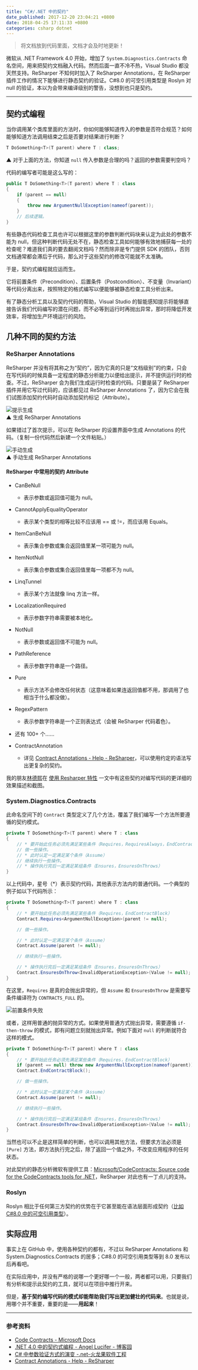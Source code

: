 ```yaml
---
title: "C#/.NET 中的契约"
date_published: 2017-12-20 23:04:21 +0800
date: 2018-04-25 17:11:33 +0800
categories: csharp dotnet
---
```


> 将文档放到代码里面，文档才会及时地更新！

微软从 .NET Framework 4.0 开始，增加了 `System.Diagnostics.Contracts` 命名空间，用来把契约文档融入代码。然而后面一直不冷不热，Visual Studio 都没天然支持。ReSharper 不知何时加入了 ReSharper Annotations，在 ReSharper 插件工作的情况下能够进行静态契约的验证。C#8.0 的可空引用类型是 Roslyn 对 null 的验证，本以为会带来编译级别的警告，没想到也只是契约。

---

<p id="toc"></p>

## 契约式编程

当你调用某个类库里面的方法时，你如何能够知道传入的参数是否符合规范？如何能够知道方法调用结束之后是否要对结果进行判断？

```csharp
T DoSomething<T>(T parent) where T : class;
```

▲ 对于上面的方法，你知道 `null` 传入参数是合理的吗？返回的参数需要判空吗？

代码的编写者可能是这么写的：

```csharp
public T DoSomething<T>(T parent) where T : class
{
    if (parent == null)
    {
        throw new ArgumentNullException(nameof(parent));
    }
    // 后续逻辑。
}
```

有些静态代码检查工具也许可以根据这里的参数判断代码块来认定为此处的参数不能为 null，但这种判断代码无处不在，静态检查工具如何能够有效地捕获每一处的检查呢？难道我们真的要去翻阅文档吗？然而除非是专门提供 SDK 的团队，否则文档通常都会滞后于代码，那么对于这些契约的修改可能就不太准确。

于是，契约式编程就应运而生。

它将前置条件（Precondition）、后置条件（Postcondition）、不变量（Invariant）等代码分离出来，按照特定的格式编写以便能够被静态检查工具分析出来。

有了静态分析工具以及契约代码的帮助，Visual Studio 的智能感知提示将能够直接告诉我们代码编写的潜在问题，而不必等到运行时再抛出异常，那时将降低开发效率，将增加生产环境运行的风险。

## 几种不同的契约方法

### ReSharper Annotations

ReSharper 并没有将其称之为“契约”，因为它真的只是“文档级别”的约束，只会在写代码的时候具备一定程度的静态分析能力以便给出提示，并不提供运行时的检查。不过，ReSharper 会为我们生成运行时检查的代码。只要是装了 ReSharper 插件并用它写过代码的，应该都见过 ReSharper Annotations 了，因为它会在我们试图添加契约代码时自动添加契约标记（Attribute）。

![提示生成](/static/posts/2017-12-20-22-19-10.png)  
▲ 生成 ReSharper Annotations

如果错过了首次提示，可以在 ReSharper 的设置界面中生成 Annotations 的代码。（复制一份代码然后新建一个文件粘贴。）

![手动生成](/static/posts/2017-12-20-22-14-55.png)  
▲ 手动生成 ReSharper Annotations

#### ReSharper 中常用的契约 Attribute

- CanBeNull
    * 表示参数或返回值可能为 null。
- CannotApplyEqualityOperator
    * 表示某个类型的相等比较不应该用 == 或 !=，而应该用 Equals。
- ItemCanBeNull
    * 表示集合参数或集合返回值里某一项可能为 null。
- ItemNotNull
    * 表示集合参数或集合返回值里每一项都不为 null。
- LinqTunnel
    * 表示某个方法就像 linq 方法一样。
- LocalizationRequired
    * 表示参数字符串需要被本地化。
- NotNull
    * 表示参数或返回值不可能为 null。
- PathReference
    * 表示参数字符串是一个路径。
- Pure
    * 表示方法不会修改任何状态（这意味着如果连返回值都不用，那调用了也相当于什么都没做）。
- RegexPattern
    * 表示参数字符串是一个正则表达式（会被 ReSharper 代码着色）。
- 还有 100+ 个……

- ContractAnnotation
    * 详见 [Contract Annotations - Help - ReSharper](https://www.jetbrains.com/help/resharper/Contract_Annotations.html)，可以使用约定的语法写出更复杂的契约。

我的朋友[林德熙](https://lindexi.github.io/lindexi/)在 [使用 Resharper 特性](https://lindexi.github.io/lindexi/post/%E4%BD%BF%E7%94%A8-Resharper-%E7%89%B9%E6%80%A7.html) 一文中有这些契约对编写代码的更详细的效果描述和截图。

### System.Diagnostics.Contracts

此命名空间下的 `Contract` 类型定义了几个方法，覆盖了我们编写一个方法所要遵循的契约模式。

```csharp
private T DoSomething<T>(T parent) where T : class
{
    // * 要开始此任务必须先满足某些条件（Requires，RequiresAlways，EndContractBlock）
    // 做一些操作。
    // * 此时认定一定满足某个条件（Assume）
    // 继续执行一些操作。
    // * 操作执行完后一定满足某组条件（Ensures，EnsuresOnThrows）
}
```

以上代码中，星号（*）表示契约代码，其他表示方法内的普通代码。一个典型的例子如以下代码所示：

```csharp
private T DoSomething<T>(T parent) where T : class
{
    // * 要开始此任务必须先满足某些条件（Requires，EndContractBlock）
    Contract.Requires<ArgumentNullException>(parent != null);

    // 做一些操作。

    // * 此时认定一定满足某个条件（Assume）
    Contract.Assume(parent != null);

    // 继续执行一些操作。

    // * 操作执行完后一定满足某组条件（Ensures，EnsuresOnThrows）
    Contract.EnsuresOnThrow<InvalidOperationException>(Value != null);
}
```

在这里，`Requires` 是真的会抛出异常的，但 `Assume` 和 `EnsuresOnThrow` 是需要写条件编译符为 `CONTRACTS_FULL` 的。

![前置条件失败](/static/posts/2018-01-04-14-26-42.png)

或者，这样用普通的抛异常的方式。如果使用普通方式抛出异常，需要遵循 `if-then-throw` 的模式，即有问题立刻就抛出异常。例如下面对 `null` 的判断就符合这样的模式。

```csharp
private T DoSomething<T>(T parent) where T : class
{
    // * 要开始此任务必须先满足某些条件（Requires，EndContractBlock）
    if (parent == null) throw new ArgumentNullException(nameof(parent));
    Contract.EndContractBlock();

    // 做一些操作。

    // * 此时认定一定满足某个条件（Assume）
    Contract.Assume(parent != null);

    // 继续执行一些操作。

    // * 操作执行完后一定满足某组条件（Ensures，EnsuresOnThrows）
    Contract.EnsuresOnThrow<InvalidOperationException>(Value != null);
}
```

当然也可以不止是这样简单的判断，也可以调用其他方法，但要求方法必须是 `[Pure]` 方法，即方法执行完之后，除了返回一个值之外，不改变应用程序的任何状态。

对此契约的静态分析微软有提供工具：[Microsoft/CodeContracts: Source code for the CodeContracts tools for .NET](https://github.com/Microsoft/CodeContracts)，ReSharper 对此也有一丁点儿的支持。

### Roslyn

Roslyn 相比于任何第三方契约的优势在于它甚至能在语法层面形成契约（[比如 C#8.0 中的可空引用类型](/post/nullable-reference-in-csharp.html)）。

## 实际应用

事实上在 GitHub 中，使用各种契约的都有，不过以 ReSharper Annotations 和 System.Diagnostics.Contracts 的居多；C#8.0 的可空引用类型等到 8.0 发布以后再看吧。

在实际应用中，并没有严格的说哪一个更好哪一个一般，两者都可以用，只要我们有分析和提示此契约的工具，就可以在项目中推行开来。

但是，**基于契约编写代码的模式却能帮助我们写出更加健壮的代码来**。也就是说，用哪个并不重要，重要的是——**用起来**！

---

### 参考资料

- [Code Contracts - Microsoft Docs](https://docs.microsoft.com/en-us/dotnet/framework/debug-trace-profile/code-contracts)
- [.NET 4.0 中的契约式编程 - Angel Lucifer - 博客园](http://www.cnblogs.com/lucifer1982/archive/2009/03/21/1418642.html)
- [C# 中参数验证方式的演变 -.net-火龙果软件工程](http://www.uml.org.cn/net/201510303.asp)
- [Contract Annotations - Help - ReSharper](https://www.jetbrains.com/help/resharper/Contract_Annotations.html)
